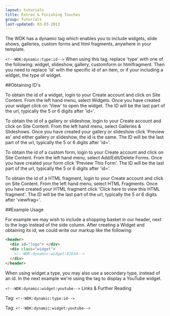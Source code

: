 ```yaml
---
layout: tutorials
title: Extras & Finishing Touches
group: Tutorials
last-updated: 03-03-2013
---
```


The WDK has a dynamic tag which enables you to include widgets, slide shows, galleries, custom forms and html fragments, anywhere in your template.

`<!--WDK:dynamic:type:id-->`
When using this tag, replace 'type' with one of the following: widget, slideshow, gallery, customform or htmlfragment. Then you need to replace 'id' with the specific id of an item, or if your including a widget, the type of widget.

##Obtaining ID's

To obtain the id of a widget, login to your Create account and click on Site Content. From the left hand menu, select Widgets. Once you have created your widget click on 'View' to open the widget. The ID will be the last part of the url, typically the 5 or 6 digits after 'id='.

To obtain the id of a gallery or slideshow, login to your Create account and click on Site Content. From the left hand menu, select Galleries & Slideshows. Once you have created your gallery or slideshow click 'Preview as' and either gallery or slideshow, the id is the same. The ID will be the last part of the url, typically the 5 or 6 digits after 'id='.

To obtain the id of a custom form, login to your Create account and click on Site Content. From the left hand menu, select Add/Edit/Delete Forms. Once you have created your form click 'Preview This Form'. The ID will be the last part of the url, typically the 5 or 6 digits after 'id='.

To obtain the id of a HTML fragment, login to your Create account and click on Site Content. From the left hand menu, select HTML Fragments. Once you have created your HTML fragment click 'Click here to view this HTML fragment'. The ID will be the last part of the url, typically the 5 or 6 digits after 'viewfrag='.

##Example Usage

For example we may wish to include a shopping basket in our header, next to the logo instead of the side column. After creating a Widget and obtaining its id, we could write our markup like the following:

```html
<header>
  <div id="logo"> </div>
  <div class="widget">
    <!--WDK:dynamic:widget:87654-->
  </div>
</header>
```

When using widget a type, you may also use a secondary type, instead of an id. In the next example we're using the tag to display a YouTube widget.

`<!--WDK:dynamic:widget:youtube-->`
Links & Further Reading

Tag: `<!--WDK:dynamic:type:id-->`

Tag: `<!--WDK:dynamic:widget:youtube-->`